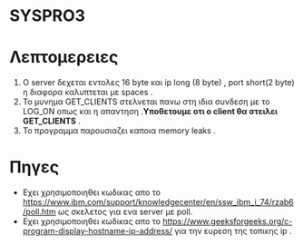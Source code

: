 # SYSPRO3
# Λεπτομερειες
1. Ο server δεχεται εντολες 16 byte και ip long (8 byte) , port short(2 byte) η διαφορα
καλυπτεται με spaces .
2. Το μυνημα GET_CLIENTS στελνεται πανω στη ιδια συνδεση με το LOG_ON οπως και η απαντηση .**Υποθετουμε οτι ο client θα στειλει GET_CLIENTS** .
3. Το προγραμμα παρουσιαζει καποια memory leaks .
# Πηγες
* Εχει χρησιμοποιηθει κωδικας απο το https://www.ibm.com/support/knowledgecenter/en/ssw_ibm_i_74/rzab6/poll.htm
 ως σκελετος για ενα server με poll.
* Εχει χρησιμοποιηθει κωδικας απο το https://www.geeksforgeeks.org/c-program-display-hostname-ip-address/ για την ευρεση της τοπικης ip .
